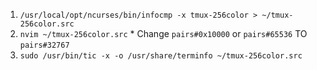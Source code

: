 1. `/usr/local/opt/ncurses/bin/infocmp -x tmux-256color > ~/tmux-256color.src`
2. `nvim ~/tmux-256color.src`
        * Change `pairs#0x10000` or `pairs#65536` TO `pairs#32767`
3. `sudo /usr/bin/tic -x -o /usr/share/terminfo ~/tmux-256color.src`
